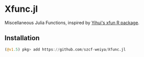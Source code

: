 # Xfunc.jl

Miscellaneous Julia Functions, inspired by [Yihui's xfun R package](https://yihui.org/xfun/).

## Installation

```julia
(@v1.5) pkg> add https://github.com/szcf-weiya/Xfunc.jl
```